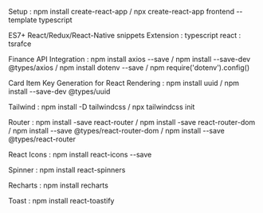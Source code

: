 Setup : npm install create-react-app / npx create-react-app frontend --template typescript

ES7+ React/Redux/React-Native snippets Extension : typescript react : tsrafce

Finance API Integration : npm install axios --save / npm install --save-dev @types/axios / npm install dotenv --save / npm require('dotenv').config()

Card Item Key Generation for React Rendering : npm install uuid / npm install --save-dev @types/uuid

Tailwind : npm install -D tailwindcss / npx tailwindcss init      

Router : npm install -save react-router / npm install -save react-router-dom / npm install --save @types/react-router-dom / npm install --save @types/react-router

React Icons : npm install react-icons --save    

Spinner : npm install react-spinners           

Recharts : npm install recharts

Toast : npm install react-toastify


